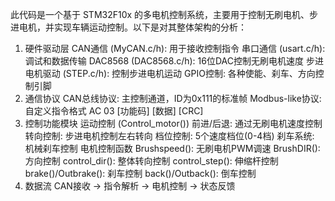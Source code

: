 此代码是一个基于 STM32F10x 的多电机控制系统，主要用于控制无刷电机、步进电机，并实现车辆运动控制。以下是对其整体架构的分析：
1. 硬件驱动层
CAN通信 (MyCAN.c/h): 用于接收控制指令
串口通信 (usart.c/h): 调试和数据传输
DAC8568 (DAC8568.c/h): 16位DAC控制无刷电机速度
步进电机驱动 (STEP.c/h): 控制步进电机运动
GPIO控制: 各种使能、刹车、方向控制引脚
2. 通信协议
CAN总线协议: 主控制通道，ID为0x111的标准帧
Modbus-like协议: 自定义指令格式 AC 03 [功能码] [数据] [CRC]
3. 控制功能模块
运动控制 (Control_motor())
前进/后退: 通过无刷电机速度控制
转向控制: 步进电机控制左右转向
档位控制: 5个速度档位(0-4档)
刹车系统: 机械刹车控制
电机控制函数
Brushspeed(): 无刷电机PWM调速
BrushDIR(): 方向控制
control_dir(): 整体转向控制
control_step(): 伸缩杆控制
brake()/Outbrake(): 刹车控制
back()/Outback(): 倒车控制
4. 数据流
CAN接收 → 指令解析 → 电机控制 → 状态反馈
